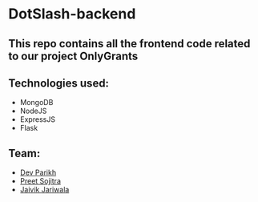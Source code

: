 # DotSlash-backend

## This repo contains all the frontend code related to our project OnlyGrants

## Technologies used:
- MongoDB
- NodeJS
- ExpressJS
- Flask

## Team:
- [Dev Parikh](https://github.com/dev79844)
- [Preet Sojitra](https://github.com/Preet-Sojitra)
- [Jaivik Jariwala](https://github.com/Jaivik-Jariwala)
